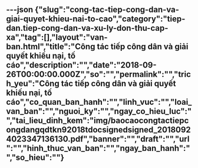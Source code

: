 ---json
{"slug":"cong-tac-tiep-cong-dan-va-giai-quyet-khieu-nai-to-cao","category":"tiep-dan.tiep-cong-dan-va-xu-ly-don-thu-cap-xa","tag":[],"layout":"van-ban.html","title":"Công tác tiếp công dân và giải quyết khiếu nại, tố cáo","description":"","date":"2018-09-26T00:00:00.000Z","so":"","permalink":"","trich_yeu":"Công tác tiếp công dân và giải quyết khiếu nại, tố cáo","co_quan_ban_hanh":"","linh_vuc":"","loai_van_ban":"","nguoi_ky":"","ngay_co_hieu_luc":"","tai_lieu_dinh_kem":"img/baocaocongtactiepcongdangqdtkn92018tdocsignedsigned_20180924023347136130.pdf","banner":"","draft":"","url":"","hinh_thuc_van_ban":"","ngay_ban_hanh":"","so_hieu":""}
---
